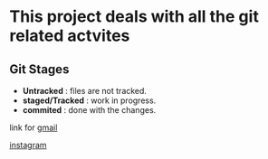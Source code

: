 # This project deals with all the git related actvites

## Git Stages
- **Untracked** : files are not tracked.
- **staged/Tracked** : work in progress.
- **commited** : done with the changes.
 
 link for [gmail](gmail.com) 

 [instagram](instagram.com)





